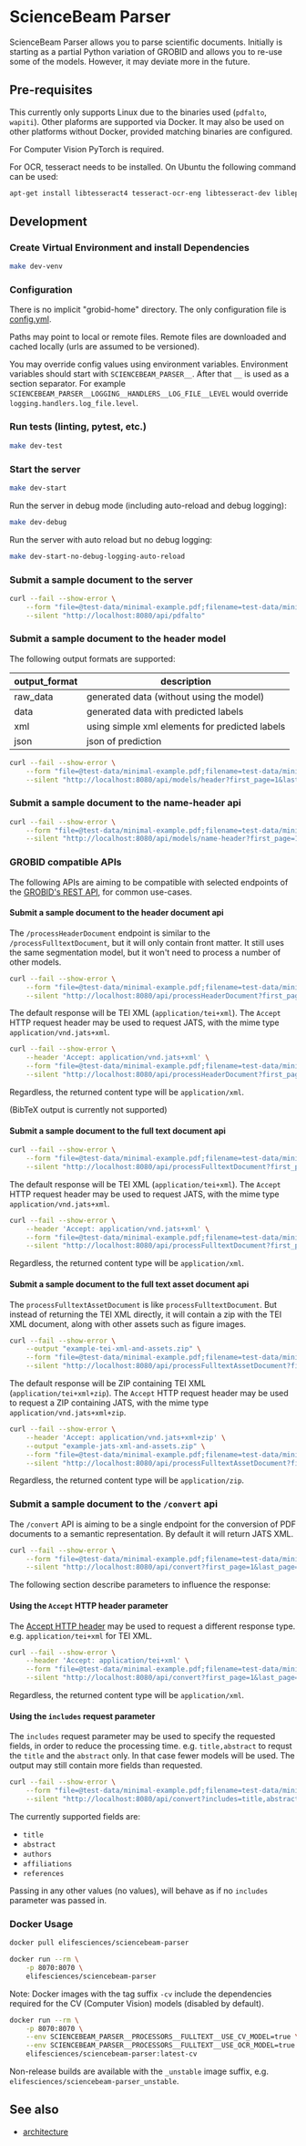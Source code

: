 # ScienceBeam Parser

ScienceBeam Parser allows you to parse scientific documents.
Initially is starting as a partial Python variation of GROBID and allows you to re-use some of the models.
However, it may deviate more in the future.

## Pre-requisites

This currently only supports Linux due to the binaries used (`pdfalto`, `wapiti`).
Other plaforms are supported via Docker.
It may also be used on other platforms without Docker, provided matching binaries are configured.

For Computer Vision PyTorch is required.

For OCR, tesseract needs to be installed. On Ubuntu the following command can be used:

```bash
apt-get install libtesseract4 tesseract-ocr-eng libtesseract-dev libleptonica-dev
```

## Development

### Create Virtual Environment and install Dependencies

```bash
make dev-venv
```

### Configuration

There is no implicit "grobid-home" directory. The only configuration file is [config.yml](config.yml).

Paths may point to local or remote files. Remote files are downloaded and cached locally (urls are assumed to be versioned).

You may override config values using environment variables.
Environment variables should start with `SCIENCEBEAM_PARSER__`. After that `__` is used as a section separator.
For example `SCIENCEBEAM_PARSER__LOGGING__HANDLERS__LOG_FILE__LEVEL` would override `logging.handlers.log_file.level`.

### Run tests (linting, pytest, etc.)

```bash
make dev-test
```

### Start the server

```bash
make dev-start
```

Run the server in debug mode (including auto-reload and debug logging):

```bash
make dev-debug
```

Run the server with auto reload but no debug logging:

```bash
make dev-start-no-debug-logging-auto-reload
```

### Submit a sample document to the server

```bash
curl --fail --show-error \
    --form "file=@test-data/minimal-example.pdf;filename=test-data/minimal-example.pdf" \
    --silent "http://localhost:8080/api/pdfalto"
```

### Submit a sample document to the header model

The following output formats are supported:

| output_format | description |
| ------------- | ----- |
| raw_data | generated data (without using the model) |
| data | generated data with predicted labels |
| xml | using simple xml elements for predicted labels |
| json | json of prediction |

```bash
curl --fail --show-error \
    --form "file=@test-data/minimal-example.pdf;filename=test-data/minimal-example.pdf" \
    --silent "http://localhost:8080/api/models/header?first_page=1&last_page=1&output_format=xml"
```

### Submit a sample document to the name-header api

```bash
curl --fail --show-error \
    --form "file=@test-data/minimal-example.pdf;filename=test-data/minimal-example.pdf" \
    --silent "http://localhost:8080/api/models/name-header?first_page=1&last_page=1&output_format=xml"
```

### GROBID compatible APIs

The following APIs are aiming to be compatible with selected endpoints of the
[GROBID's REST API](https://grobid.readthedocs.io/en/latest/Grobid-service/), for common use-cases.

#### Submit a sample document to the header document api

The `/processHeaderDocument` endpoint is similar to the `/processFulltextDocument`, but it will only contain front matter.
It still uses the same segmentation model, but it won't need to process a number of other models.

```bash
curl --fail --show-error \
    --form "file=@test-data/minimal-example.pdf;filename=test-data/minimal-example.pdf" \
    --silent "http://localhost:8080/api/processHeaderDocument?first_page=1&last_page=1"
```

The default response will be TEI XML (`application/tei+xml`).
The `Accept` HTTP request header may be used to request JATS, with the mime type `application/vnd.jats+xml`.

```bash
curl --fail --show-error \
    --header 'Accept: application/vnd.jats+xml' \
    --form "file=@test-data/minimal-example.pdf;filename=test-data/minimal-example.pdf" \
    --silent "http://localhost:8080/api/processHeaderDocument?first_page=1&last_page=1"
```

Regardless, the returned content type will be `application/xml`.

(BibTeX output is currently not supported)

#### Submit a sample document to the full text document api

```bash
curl --fail --show-error \
    --form "file=@test-data/minimal-example.pdf;filename=test-data/minimal-example.pdf" \
    --silent "http://localhost:8080/api/processFulltextDocument?first_page=1&last_page=1"
```

The default response will be TEI XML (`application/tei+xml`).
The `Accept` HTTP request header may be used to request JATS, with the mime type `application/vnd.jats+xml`.

```bash
curl --fail --show-error \
    --header 'Accept: application/vnd.jats+xml' \
    --form "file=@test-data/minimal-example.pdf;filename=test-data/minimal-example.pdf" \
    --silent "http://localhost:8080/api/processFulltextDocument?first_page=1&last_page=1"
```

Regardless, the returned content type will be `application/xml`.

#### Submit a sample document to the full text asset document api

The `processFulltextAssetDocument` is like `processFulltextDocument`. But instead of returning the TEI XML directly, it will contain a zip with the TEI XML document, along with other assets such as figure images.

```bash
curl --fail --show-error \
    --output "example-tei-xml-and-assets.zip" \
    --form "file=@test-data/minimal-example.pdf;filename=test-data/minimal-example.pdf" \
    --silent "http://localhost:8080/api/processFulltextAssetDocument?first_page=1&last_page=1"
```

The default response will be ZIP containing TEI XML (`application/tei+xml+zip`).
The `Accept` HTTP request header may be used to request a ZIP containing JATS,
with the mime type `application/vnd.jats+xml+zip`.

```bash
curl --fail --show-error \
    --header 'Accept: application/vnd.jats+xml+zip' \
    --output "example-jats-xml-and-assets.zip" \
    --form "file=@test-data/minimal-example.pdf;filename=test-data/minimal-example.pdf" \
    --silent "http://localhost:8080/api/processFulltextAssetDocument?first_page=1&last_page=1"
```

Regardless, the returned content type will be `application/zip`.

### Submit a sample document to the `/convert` api

The `/convert` API is aiming to be a single endpoint for the conversion of PDF documents to a semantic representation.
By default it will return JATS XML.

```bash
curl --fail --show-error \
    --form "file=@test-data/minimal-example.pdf;filename=test-data/minimal-example.pdf" \
    --silent "http://localhost:8080/api/convert?first_page=1&last_page=1"
```

The following section describe parameters to influence the response:

#### Using the `Accept` HTTP header parameter

The [Accept HTTP header](https://en.wikipedia.org/wiki/List_of_HTTP_header_fields)
may be used to request a different response type. e.g. `application/tei+xml` for TEI XML.

```bash
curl --fail --show-error \
    --header 'Accept: application/tei+xml' \
    --form "file=@test-data/minimal-example.pdf;filename=test-data/minimal-example.pdf" \
    --silent "http://localhost:8080/api/convert?first_page=1&last_page=1"
```

Regardless, the returned content type will be `application/xml`.

#### Using the `includes` request parameter

The `includes` request parameter may be used to specify the requested fields, in order to reduce the processing time.
e.g. `title,abstract` to requst the `title` and the `abstract` only. In that case fewer models will be used.
The output may still contain more fields than requested.

```bash
curl --fail --show-error \
    --form "file=@test-data/minimal-example.pdf;filename=test-data/minimal-example.pdf" \
    --silent "http://localhost:8080/api/convert?includes=title,abstract"
```

The currently supported fields are:

* `title`
* `abstract`
* `authors`
* `affiliations`
* `references`

Passing in any other values (no values), will behave as if no `includes` parameter was passed in.

### Docker Usage

```bash
docker pull elifesciences/sciencebeam-parser
```

```bash
docker run --rm \
    -p 8070:8070 \
    elifesciences/sciencebeam-parser
```

Note: Docker images with the tag suffix `-cv` include the dependencies required for the CV (Computer Vision) models (disabled by default).

```bash
docker run --rm \
    -p 8070:8070 \
    --env SCIENCEBEAM_PARSER__PROCESSORS__FULLTEXT__USE_CV_MODEL=true \
    --env SCIENCEBEAM_PARSER__PROCESSORS__FULLTEXT__USE_OCR_MODEL=true \
    elifesciences/sciencebeam-parser:latest-cv
```

Non-release builds are available with the `_unstable` image suffix, e.g. `elifesciences/sciencebeam-parser_unstable`.

## See also

* [architecture](ARCHITECTURE.md)
